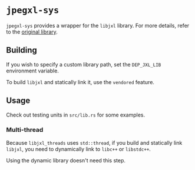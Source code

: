 # `jpegxl-sys`

`jpegxl-sys` provides a wrapper for the `libjxl` library.
For more details, refer to the [original library](https://github.com/libjxl/libjxl).

## Building

If you wish to specify a custom library path, set the `DEP_JXL_LIB` environment variable.

To build `libjxl` and statically link it, use the `vendored` feature.

## Usage

Check out testing units in `src/lib.rs` for some examples.

### Multi-thread

Because `libjxl_threads` uses `std::thread`, if you build and statically link `libjxl`, you need to
dynamically link to `libc++` or `libstdc++`.

Using the dynamic library doesn't need this step.
